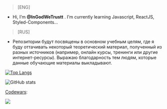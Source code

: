 > [ENG]
- Hi, I’m **@InGodWeTrustt** . I’m currently learning Javascript, ReactJS, Styled-Components...

> [RUS]
- Репозитории будут посвящены в основном учебным целям, где я буду оттачивать некоторый теоретический материал, полученный из разных источников (например, онлайн курсы, тренинги или другие интернет-ресурсы). Выражаю благодарность тем людям, которые данные обучающие материалы выкладывают.

[![Top Langs](https://github-readme-stats.vercel.app/api/top-langs/?username=anuraghazra)](https://github.com/anuraghazra/github-readme-stats)

![GitHub stats](https://github-readme-stats.vercel.app/api?username=InGodWeTrustt&hide=contribs,prs&show_icons=true&theme=radical)

[Codewars](https://www.codewars.com/users/InGodWeTrustt):

![](https://www.codewars.com/users/InGodWeTrustt/badges/large)
